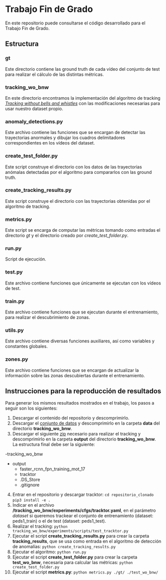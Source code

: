 # Trabajo Fin de Grado

En este repositorio puede consultarse el código desarrollado para el Trabajo Fin de Grado.

## Estructura

### gt

Este directorio contiene las ground truth de cada vídeo del conjunto de test para realizar el cálculo de las distintas métricas.

### tracking_wo_bnw

En este directorio encontramos la implementación del algoritmo de tracking [_Tracking without bells and whistles_](https://github.com/phil-bergmann/tracking_wo_bnw) con las modificaciones necesarias para usar nuestro dataset propio.

### anomaly_detections.py

Este archivo contiene las funciones que se encargan de detectar las trayectorias anormales y dibujar los cuadros delimitadores correspondientes en los vídeos del dataset.

### create_test_folder.py

Este script construye el directorio con los datos de las trayectorias anómalas detectadas por el algoritmo para compararlos con las ground truth.

### create_tracking_results.py

Este script construye el directorio con las trayectorias obtenidas por el algoritmo de tracking.

### metrics.py

Este script se encarga de computar las métricas tomando como entradas el directorio _gt_ y el directorio creado por _create_test_folder.py_.

### run.py

Script de ejecución.

### test.py

Este archivo contiene funciones que únicamente se ejecutan con los vídeos de test.

### train.py

Este archivo contiene funciones que se ejecutan durante el entrenamiento, para realizar el descubrimiento de zonas.

### utils.py

Este archivo contiene diversas funciones auxiliares, así como variables y constantes globales.

### zones.py

Este archivo contiene funciones que se encargan de actualizar la información sobre las zonas descubiertas durante el entrenamiento.

## Instrucciones para la reproducción de resultados

Para generar los mismos resultados mostrados en el trabajo, los pasos a seguir son los siguientes:

1.  Descargar el contenido del repositorio y descomprimirlo.
2.  Descargar el [conjunto de datos](https://drive.google.com/file/d/1l1XBHSr_XLlmGJRs_UrvZ0ExcGDDjzKI/view?usp=sharing) y descomprimirlo en la carpeta **data** del directorio **tracking_wo_bnw**.
3.  Descargar el siguiente [zip](https://drive.google.com/file/d/1PjTDHht_sftphKLiuxjFCIhN72vS3X_m/view?usp=sharing) necesario para realizar el tracking y descomprimirlo en la carpeta **output** del directorio **tracking_wo_bnw**. La estructura final debe ser la siguiente:

-tracking_wo_bnw
  - output
    - faster_rcnn_fpn_training_mot_17
    - tracktor
    - .DS_Store
    - .gitignore
        
4.  Entrar en el repositorio y descargar tracktor:
    `cd repositorio_clonado`
    `pip3 install -e .`
5.  Indicar en el archivo **/tracking_wo_bnw/experiments/cfgs/tracktor.yaml**, en el parámetro _dataset_ si queremos trackear el conjunto de entrenamiento (dataset: peds1_train) o el de test (dataset: peds1_test).
6.  Realizar el tracking: `python tracking_wo_bnw/experiments/scripts/test_tracktor.py` 
7.  Ejecutar el script **create_tracking_results.py** para crear la carpeta **tracking_results**, que se usa como entrada en el algoritmo de detección de anomalías: `python create_tracking_results.py`
8.  Ejecutar el algoritmo: `python run.py`
9.  Ejecutar el script **create_test_folder.py** para crear la carpeta **test_wo_bnw**, necesaria para calcular las métricas: `python create_test_folder.py`
10. Ejecutar el script **metrics.py**: `python metrics.py ./gt/ ./test_wo_bnw/`
